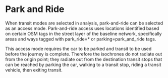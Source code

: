 # Park and Ride

When transit modes are selected in analysis, park-and-ride can be selected as an access mode. Park-and-ride access uses locations identified based on certain OSM tags in the street layer of the baseline network, specifically areas and ways tagged with park_ride=* or parking=park_and_ride tags.

This access mode requires the car to be parked and transit to be used before the journey is complete. Therefore the isochrones do not radiate out from the origin point; they radiate out from the destination transit stops that can be reached by parking the car, walking to a transit stop, riding a transit vehicle, then exiting transit.
